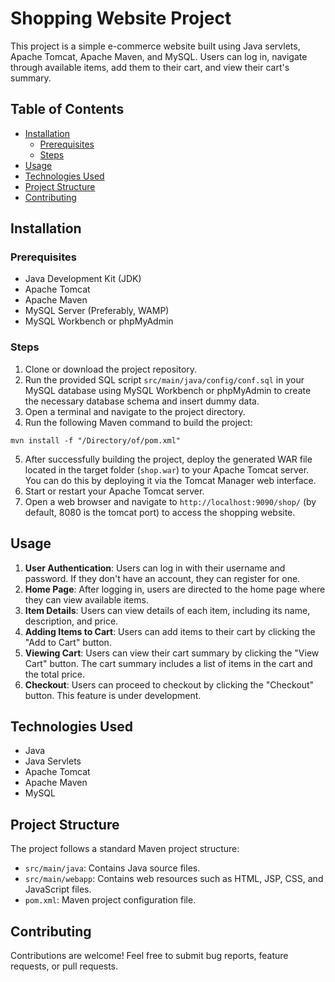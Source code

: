 # Shopping Website Project

This project is a simple e-commerce website built using Java servlets, Apache Tomcat, Apache Maven, and MySQL. Users can log in, navigate through available items, add them to their cart, and view their cart's summary.

## Table of Contents

- [Installation](#installation)
  - [Prerequisites](#prerequisites)
  - [Steps](#steps)
- [Usage](#usage)
- [Technologies Used](#technologies-used)
- [Project Structure](#project-structure)
- [Contributing](#contributing)

## Installation

### Prerequisites

- Java Development Kit (JDK)
- Apache Tomcat
- Apache Maven
- MySQL Server (Preferably, WAMP)
- MySQL Workbench or phpMyAdmin

### Steps

1. Clone or download the project repository.
2. Run the provided SQL script `src/main/java/config/conf.sql` in your MySQL database using MySQL Workbench or phpMyAdmin to create the necessary database schema and insert dummy data.
3. Open a terminal and navigate to the project directory.
4. Run the following Maven command to build the project:

```
mvn install -f "/Directory/of/pom.xml"
```

5. After successfully building the project, deploy the generated WAR file located in the target folder (`shop.war`) to your Apache Tomcat server. You can do this by deploying it via the Tomcat Manager web interface.
6. Start or restart your Apache Tomcat server.
7. Open a web browser and navigate to `http://localhost:9090/shop/` (by default, 8080 is the tomcat port) to access the shopping website.

## Usage

1. **User Authentication**: Users can log in with their username and password. If they don't have an account, they can register for one.
2. **Home Page**: After logging in, users are directed to the home page where they can view available items.
3. **Item Details**: Users can view details of each item, including its name, description, and price.
4. **Adding Items to Cart**: Users can add items to their cart by clicking the "Add to Cart" button.
5. **Viewing Cart**: Users can view their cart summary by clicking the "View Cart" button. The cart summary includes a list of items in the cart and the total price.
6. **Checkout**: Users can proceed to checkout by clicking the "Checkout" button. This feature is under development.

## Technologies Used

- Java
- Java Servlets
- Apache Tomcat
- Apache Maven
- MySQL

## Project Structure

The project follows a standard Maven project structure:

- `src/main/java`: Contains Java source files.
- `src/main/webapp`: Contains web resources such as HTML, JSP, CSS, and JavaScript files.
- `pom.xml`: Maven project configuration file.

## Contributing

Contributions are welcome! Feel free to submit bug reports, feature requests, or pull requests.
